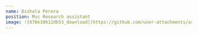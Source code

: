 ```yaml
---
name: Dishala Perera
position: Msc Research assistant
image: ![678e30612db53_download](https://github.com/user-attachments/assets/1423420f-a0e7-42c6-a221-91714d454c76)
---
```



